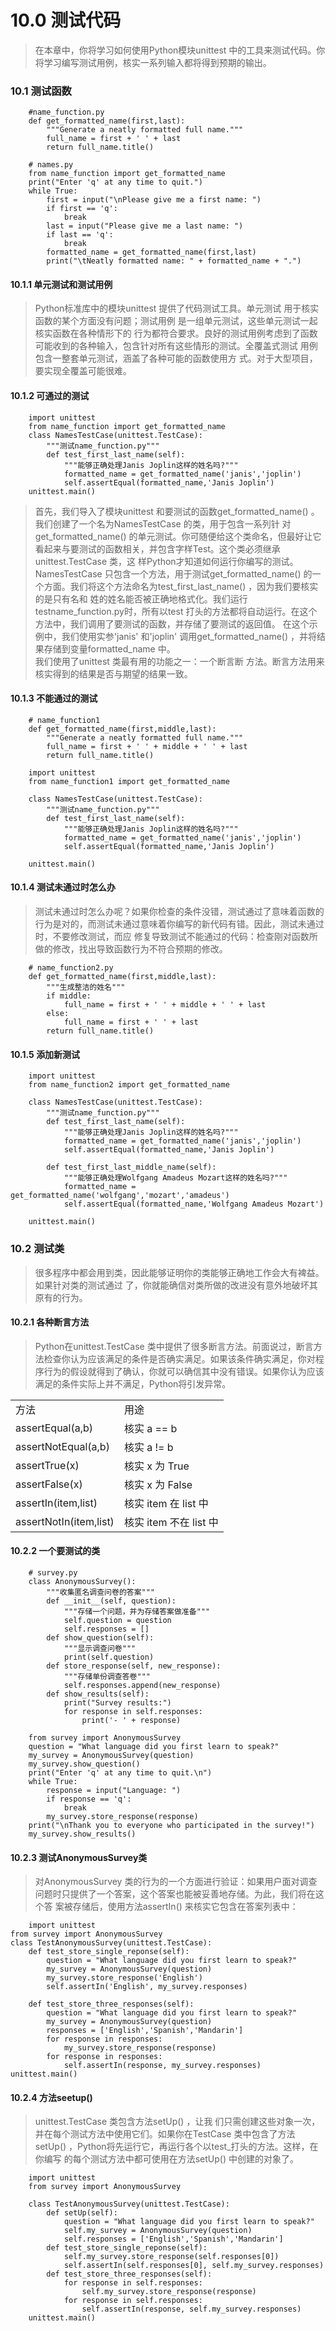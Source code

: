 #  10.0 测试代码 
> 在本章中，你将学习如何使用Python模块unittest 中的工具来测试代码。你将学习编写测试用例，核实一系列输入都将得到预期的输出。

### 10.1 测试函数

        #name_function.py
        def get_formatted_name(first,last):
            """Generate a neatly formatted full name."""
            full_name = first + ' ' + last
            return full_name.title()

        # names.py
        from name_function import get_formatted_name
        print("Enter 'q' at any time to quit.")
        while True:
            first = input("\nPlease give me a first name: ")
            if first == 'q':
                break
            last = input("Please give me a last name: ")
            if last == 'q':
                break
            formatted_name = get_formatted_name(first,last)
            print("\tNeatly formatted name: " + formatted_name + ".")

#### 10.1.1 单元测试和测试用例
> Python标准库中的模块unittest 提供了代码测试工具。单元测试 用于核实函数的某个方面没有问题；测试用例 是一组单元测试，这些单元测试一起核实函数在各种情形下的 行为都符合要求。良好的测试用例考虑到了函数可能收到的各种输入，包含针对所有这些情形的测试。全覆盖式测试 用例包含一整套单元测试，涵盖了各种可能的函数使用方 式。对于大型项目，要实现全覆盖可能很难。

#### 10.1.2 可通过的测试

        import unittest
        from name_function import get_formatted_name
        class NamesTestCase(unittest.TestCase):
            """测试name_function.py"""
            def test_first_last_name(self):
                """能够正确处理Janis Joplin这样的姓名吗?"""
                formatted_name = get_formatted_name('janis','joplin')
                self.assertEqual(formatted_name,'Janis Joplin')
        unittest.main()

> 首先，我们导入了模块unittest 和要测试的函数get_formatted_name() 。我们创建了一个名为NamesTestCase 的类，用于包含一系列针 对get_formatted_name() 的单元测试。你可随便给这个类命名，但最好让它看起来与要测试的函数相关，并包含字样Test。这个类必须继承unittest.TestCase 类，这 样Python才知道如何运行你编写的测试。  
> NamesTestCase 只包含一个方法，用于测试get_formatted_name() 的一个方面。我们将这个方法命名为test_first_last_name() ，因为我们要核实的是只有名和 姓的姓名能否被正确地格式化。我们运行testname_function.py时，所有以test 打头的方法都将自动运行。在这个方法中，我们调用了要测试的函数，并存储了要测试的返回值。 在这个示例中，我们使用实参'janis' 和'joplin' 调用get_formatted_name() ，并将结果存储到变量formatted_name 中。   
> 我们使用了unittest 类最有用的功能之一：一个断言断 方法。断言方法用来核实得到的结果是否与期望的结果一致。

#### 10.1.3 不能通过的测试

        # name_function1
        def get_formatted_name(first,middle,last):
            """Generate a neatly formatted full name."""
            full_name = first + ' ' + middle + ' ' + last
            return full_name.title()

        import unittest
        from name_function1 import get_formatted_name

        class NamesTestCase(unittest.TestCase):
            """测试name_function.py"""
            def test_first_last_name(self):
                """能够正确处理Janis Joplin这样的姓名吗?"""
                formatted_name = get_formatted_name('janis','joplin')
                self.assertEqual(formatted_name,'Janis Joplin')

        unittest.main()

#### 10.1.4  测试未通过时怎么办
> 测试未通过时怎么办呢？如果你检查的条件没错，测试通过了意味着函数的行为是对的，而测试未通过意味着你编写的新代码有错。因此，测试未通过时，不要修改测试，而应 修复导致测试不能通过的代码：检查刚对函数所做的修改，找出导致函数行为不符合预期的修改。

        # name_function2.py
        def get_formatted_name(first,middle,last):
            """生成整洁的姓名"""
            if middle:
                full_name = first + ' ' + middle + ' ' + last
            else:
                full_name = first + ' ' + last
            return full_name.title()

#### 10.1.5 添加新测试

        import unittest
        from name_function2 import get_formatted_name

        class NamesTestCase(unittest.TestCase):
            """测试name_function.py"""
            def test_first_last_name(self):
                """能够正确处理Janis Joplin这样的姓名吗?"""
                formatted_name = get_formatted_name('janis','joplin')
                self.assertEqual(formatted_name,'Janis Joplin')

            def test_first_last_middle_name(self):
                """能够正确处理Wolfgang Amadeus Mozart这样的姓名吗?"""
                formatted_name = get_formatted_name('wolfgang','mozart','amadeus')
                self.assertEqual(formatted_name,'Wolfgang Amadeus Mozart')

        unittest.main()

### 10.2 测试类
> 很多程序中都会用到类，因此能够证明你的类能够正确地工作会大有裨益。如果针对类的测试通过 了，你就能确信对类所做的改进没有意外地破坏其原有的行为。
#### 10.2.1 各种断言方法
> Python在unittest.TestCase 类中提供了很多断言方法。前面说过，断言方法检查你认为应该满足的条件是否确实满足。如果该条件确实满足，你对程序行为的假设就得到了确认，你就可以确信其中没有错误。如果你认为应该满足的条件实际上并不满足，Python将引发异常。

<table>
    <tr>
        <td>方法</td>
        <td>用途</td>
    </tr>
    <tr>
        <td>assertEqual(a,b)</td>
        <td>核实 a == b</td>
    </tr>
    <tr>
        <td>assertNotEqual(a,b)</td>
        <td>核实 a != b</td>
    </tr>
    <tr>
        <td>assertTrue(x)</td>
        <td>核实 x 为 True</td>
    </tr>
    <tr>
        <td>assertFalse(x)</td>
        <td>核实 x 为 False</td>
    </tr>
    <tr>
        <td>assertIn(item,list)</td>
        <td>核实 item 在 list 中</td>
    </tr>
    <tr>
        <td>assertNotIn(item,list)</td>
        <td>核实 item 不在 list 中</td>
    </tr>
</table>

#### 10.2.2 一个要测试的类

        # survey.py
        class AnonymousSurvey():
            """收集匿名调查问卷的答案"""
            def __init__(self, question):
                """存储一个问题，并为存储答案做准备"""
                self.question = question
                self.responses = []
            def show_question(self):
                """显示调查问卷"""
                print(self.question)
            def store_response(self, new_response):
                """存储单份调查答卷"""
                self.responses.append(new_response)
            def show_results(self):
                print("Survey results:")
                for response in self.responses:
                    print('- ' + response)

        from survey import AnonymousSurvey
        question = "What language did you first learn to speak?"
        my_survey = AnonymousSurvey(question)
        my_survey.show_question()
        print("Enter 'q' at any time to quit.\n")
        while True:
            response = input("Language: ")
            if response == 'q':
                break
            my_survey.store_response(response)
        print("\nThank you to everyone who participated in the survey!")
        my_survey.show_results()

#### 10.2.3 测试AnonymousSurvey类
> 对AnonymousSurvey 类的行为的一个方面进行验证：如果用户面对调查问题时只提供了一个答案，这个答案也能被妥善地存储。为此，我们将在这个答 案被存储后，使用方法assertIn() 来核实它包含在答案列表中：

        import unittest
    from survey import AnonymousSurvey
    class TestAnonymousSurvey(unittest.TestCase):
        def test_store_single_reponse(self):
            question = "What language did you first learn to speak?"
            my_survey = AnonymousSurvey(question)
            my_survey.store_response('English')
            self.assertIn('English', my_survey.responses)

        def test_store_three_responses(self):
            question = "What language did you first learn to speak?"
            my_survey = AnonymousSurvey(question)
            responses = ['English','Spanish','Mandarin']
            for response in responses:
                my_survey.store_response(response)
            for response in responses:
                self.assertIn(response, my_survey.responses)
    unittest.main()

#### 10.2.4 方法seetup()
> unittest.TestCase 类包含方法setUp() ，让我 们只需创建这些对象一次，并在每个测试方法中使用它们。如果你在TestCase 类中包含了方法setUp() ，Python将先运行它，再运行各个以test_打头的方法。这样，在你编写 的每个测试方法中都可使用在方法setUp() 中创建的对象了。

        import unittest
        from survey import AnonymousSurvey

        class TestAnonymousSurvey(unittest.TestCase):
            def setUp(self):
                question = "What language did you first learn to speak?"
                self.my_survey = AnonymousSurvey(question)
                self.responses = ['English','Spanish','Mandarin']
            def test_store_single_reponse(self):
                self.my_survey.store_response(self.responses[0])
                self.assertIn(self.responses[0], self.my_survey.responses)
            def test_store_three_responses(self):
                for response in self.responses:
                    self.my_survey.store_response(response)
                for response in self.responses:
                    self.assertIn(response, self.my_survey.responses)
        unittest.main()

  